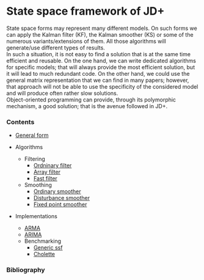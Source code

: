 # State space framework of JD+ 

State space forms may represent many different models. On such forms we can apply the Kalman filter (KF), the Kalman smoother (KS) or some of the numerous variants/extensions of them. All those algorithms will generate/use different types of results.  
In such a situation, it is not easy to find a solution that is at the same time efficient and reusable. On the one hand, we can write dedicated algorithms for specific models; that will always provide the most efficient solution, but it will lead to much redundant code. On the other hand, we could use the general matrix representation that we can find in many papers; however, that approach will not be able to use the specificity of the considered model and will produce often rather slow solutions.  
Object-oriented programming can provide, through its polymorphic mechanism, a good solution; that is the avenue followed in JD+.

### Contents

* [General form](./model.md)
* Algorithms 
  * Filtering 
    * [Ordninary filter](./algorithms/ordinaryfilter.md) 
    * [Array filter](./algorithms/arrayfilter.md) 
    * [Fast filter](./algorithms/ckmsfilter.md)
  * Smoothing
    * [Ordinary smoother](./algorithms/ordinarysmoother.md) 
    * [Disturbance smoother](./algorithms/disturbance.md) 
    * [Fixed point smoother](./algorithms/fixedpoint.md) 
  
* Implementations
  * [ARMA](./implementations/arma_ssf.md)
  * [ARIMA](./implementations/arima_ssf.md)
  * Benchmarking
    * [Generic ssf](./implementations/benchmarking_ssf.md)
    * [Cholette](./implementations/cholette_ssf.md) 


### Bibliography